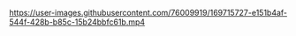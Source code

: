 

https://user-images.githubusercontent.com/76009919/169715727-e151b4af-544f-428b-b85c-15b24bbfc61b.mp4

